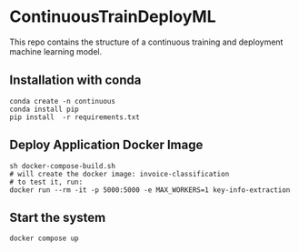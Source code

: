 # ContinuousTrainDeployML
This repo contains the structure of a continuous training and deployment machine learning model. 


## Installation with conda
```
conda create -n continuous
conda install pip
pip install  -r requirements.txt
```

## Deploy Application Docker Image

```shell
sh docker-compose-build.sh
# will create the docker image: invoice-classification
# to test it, run:
docker run --rm -it -p 5000:5000 -e MAX_WORKERS=1 key-info-extraction
```

## Start the system

```shell
docker compose up
```


